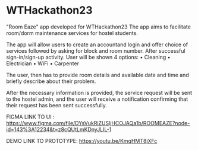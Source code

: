 # WTHackathon23
"Room Eaze" app developed for WTHackathon23
The app aims to facilitate room/dorm maintenance services for hostel students.

The app will allow users to create an accountand login and offer choice of services  followed by asking for block and room number.
After successful sign-in/sign-up activity. User will be shown 4 options:
•    Cleaning
•    Electrician
•    WiFi
•    Carpenter

The user, then has to provide room details and available date and time and briefly describe about their problem.

After the necessary information is provided, the service request will be sent to the hostel admin, and the user will receive a notification confirming that their request has been sent successfully.

FIGMA LINK TO UI :
https://www.figma.com/file/DYsVukRiZUSljHCOJAQa1b/ROOMEAZE?node-id=143%3A12234&t=z8cQUtLmKDnyJLlL-1

DEMO LINK TO PROTOTYPE:
https://youtu.be/KmqHMT8jXFc
